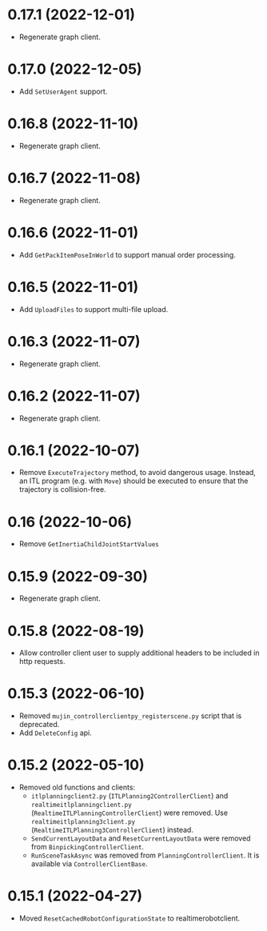 # 0.17.1 (2022-12-01)

- Regenerate graph client.


# 0.17.0 (2022-12-05)

- Add `SetUserAgent` support.


# 0.16.8 (2022-11-10)

- Regenerate graph client.


# 0.16.7 (2022-11-08)

- Regenerate graph client.


# 0.16.6 (2022-11-01)

- Add `GetPackItemPoseInWorld` to support manual order processing.


# 0.16.5 (2022-11-01)

- Add `UploadFiles` to support multi-file upload.


# 0.16.3 (2022-11-07)

- Regenerate graph client.


# 0.16.2 (2022-11-07)

- Regenerate graph client.

# 0.16.1 (2022-10-07)

- Remove `ExecuteTrajectory` method, to avoid dangerous usage. Instead, an ITL program (e.g. with `Move`) should be executed to ensure that the trajectory is collision-free.


# 0.16 (2022-10-06)

- Remove `GetInertiaChildJointStartValues`


# 0.15.9 (2022-09-30)

- Regenerate graph client.


# 0.15.8 (2022-08-19)

- Allow controller client user to supply additional headers to be included in http requests.


# 0.15.3 (2022-06-10)

- Removed `mujin_controllerclientpy_registerscene.py` script that is deprecated.
- Add `DeleteConfig` api.


# 0.15.2 (2022-05-10)

- Removed old functions and clients:
    - `itlplanningclient2.py` (`ITLPlanning2ControllerClient`) and `realtimeitlplanningclient.py` (`RealtimeITLPlanningControllerClient`) were removed. Use `realtimeitlplanning3client.py` (`RealtimeITLPlanning3ControllerClient`) instead.
    - `SendCurrentLayoutData` and `ResetCurrentLayoutData` were removed from `BinpickingControllerClient`.
    - `RunSceneTaskAsync` was removed from `PlanningControllerClient`. It is available via `ControllerClientBase`.


# 0.15.1 (2022-04-27)

- Moved `ResetCachedRobotConfigurationState` to realtimerobotclient.

